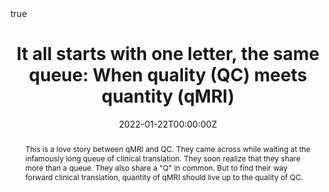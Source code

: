 ---
abstract: This is a love story between qMRI and QC. They came across while waiting at the infamously long queue of clinical translation. They soon realize that they share more than a queue. They also share a "Q" in common. But to find their way forward clinical translation, quantity of qMRI should live up to the quality of QC.
all_day: false
authors: []
date: "2022-01-22T00:00:00Z"
date_end: ""
event: Quality Conversations webinar series on niQC & open science
event_url: https://crossinvalidation.com/2021/07/19/announcing-quality-conversations-webinar-series-on-niqc-open-science-etc/
featured: true
image:
  caption: ""
  focal_point: Right
links:
location: Virtual
math: true
projects: []
publishDate: "2022-01-22T00:00:00Z"
slides: ""
summary: ""
tags: []
title: "It all starts with one letter, the same queue: When quality (QC) meets quantity (qMRI)"
url_pdf: "https://onlinelibrary.wiley.com/doi/abs/10.1002/mrm.29292"
url_code: "https://qmrlab.org/VENUS"
url_slides: "https://doi.org/10.5281/zenodo.6861032"
---